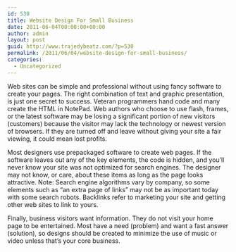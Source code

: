 ```yaml
---
id: 530
title: Website Design For Small Business
date: 2011-06-04T00:00:00+00:00
author: admin
layout: post
guid: http://www.trajedybeatz.com/?p=530
permalink: /2011/06/04/website-design-for-small-business/
categories:
  - Uncategorized
---
```

Web sites can be simple and professional without using fancy software to create your pages. The right combination of text and graphic presentation, is just one secret to success. Veteran programmers hand code and many create the HTML in NotePad. Web authors who choose to use flash, frames, or the latest software may be losing a significant portion of new visitors (customers) because the visitor may lack the technology or newest version of browsers. If they are turned off and leave without giving your site a fair viewing, it could mean lost profits.

Most designers use prepackaged software to create web pages. If the software leaves out any of the key elements, the code is hidden, and you&#8217;ll never know your site was not optimized for search engines. The designer may not know, or care, about these items as long as the page looks attractive. Note: Search engine algorithms vary by company, so some elements such as &#8220;an extra page of links&#8221; may not be as important today with some search robots. Backlinks refer to marketing your site and getting other web sites to link to yours.

Finally, business visitors want information. They do not visit your home page to be entertained. Most have a need (problem) and want a fast answer (solution), so designs should be created to minimize the use of music or video unless that&#8217;s your core business.
